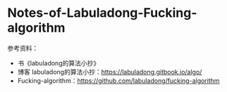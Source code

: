 # Notes-of-Labuladong-Fucking-algorithm

参考资料：
- 书《labuladong的算法小抄》
- 博客 labuladong的算法小抄：https://labuladong.gitbook.io/algo/
- Fucking-algorithm：https://github.com/labuladong/fucking-algorithm
